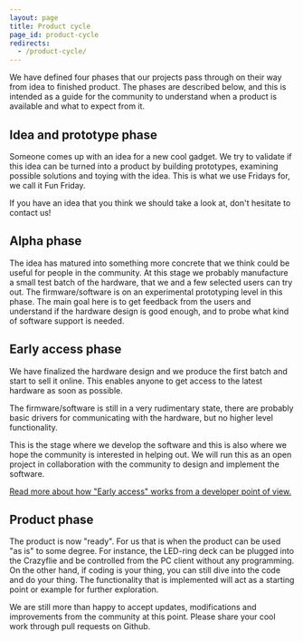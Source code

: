 ```yaml
---
layout: page
title: Product cycle
page_id: product-cycle
redirects:
  - /product-cycle/
---
```


We have defined four phases that our projects pass through on their way from
idea to finished product. The phases are described below, and this is
intended as a guide for the community to understand when a product is available
and what to expect from it.

## Idea and prototype phase

Someone comes up with an idea for a new cool gadget. We try to validate if this
idea can be turned into a product by building prototypes, examining possible
solutions and toying with the idea. This is what we use Fridays for, we call it
Fun Friday.

If you have an idea that you think we should take a look at, don't hesitate to
contact us!

## Alpha phase

The idea has matured into something more concrete that we think could be useful
for people in the community. At this stage we probably manufacture a small test
batch of the hardware, that we and a few selected users can try out. The
firmware/software is on an experimental prototyping level in this phase. The
main goal here is to get feedback from the users and understand if the hardware
design is good enough, and to probe what kind of software support is needed.

## Early access phase

We have finalized the hardware design and we produce the first batch and start
to sell it online. This enables anyone to get access to the latest hardware
as soon as possible.

The firmware/software is still in a very rudimentary state, there are probably
basic drivers for communicating with the hardware, but no higher level
functionality.

This is the stage where we develop the software and this is
also where we hope the community is interested in helping out. We will run
this as an open project in collaboration with the community to design and
implement the software.

[Read more about how "Early access" works from a developer point of view.](/development/early-access/)

## Product phase

The product is now "ready". For us that is when the product can be used "as is"
to some degree. For instance, the LED-ring deck can be plugged into the
Crazyflie and be controlled from the PC client without any programming. On the
other hand, if coding is your thing, you can still dive into the code and do
your thing. The functionality that is implemented will act as a starting point
or example for further exploration.

We are still more than happy to accept updates, modifications and improvements
from the community at this point. Please share your cool work through pull
requests on Github.

